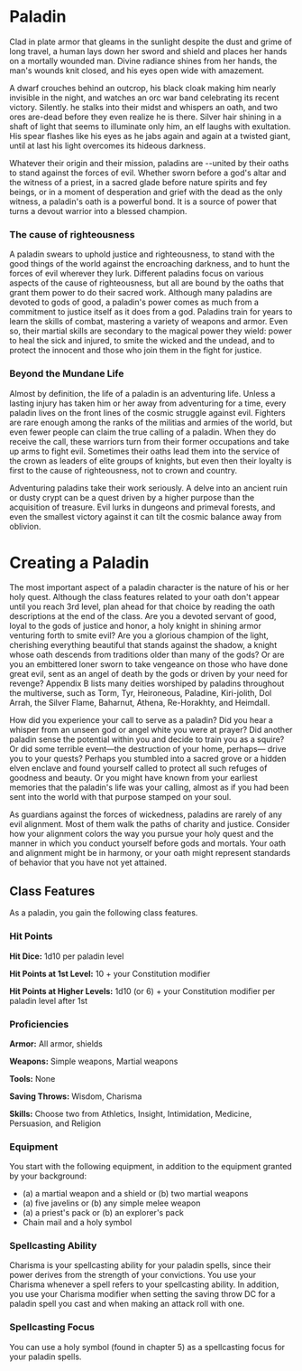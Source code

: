 # Paladin

Clad in plate armor that gleams in the sunlight despite
the dust and grime of long travel, a human lays down
her sword and shield and places her hands on a mortally
wounded man. Divine radiance shines from her hands,
the man's wounds knit closed, and his eyes open wide
with amazement.

A dwarf crouches behind an outcrop, his black cloak
making him nearly invisible in the night, and watches
an orc war band celebrating its recent victory. Silently.
he stalks into their midst and whispers an oath, and two
ores are-dead before they even realize he is there.
Silver hair shining in a shaft of light that seems to
illuminate only him, an elf laughs with exultation. His
spear flashes like his eyes as he jabs again and again
at a twisted giant, until at last his light overcomes its
hideous darkness.

Whatever their origin and their mission, paladins are
--united by their oaths to stand against the forces of evil.
Whether sworn before a god's altar and the witness of
a priest, in a sacred glade before nature spirits and fey
beings, or in a moment of desperation and grief with the
dead as the only witness, a paladin's oath is a powerful
bond. It is a source of power that turns a devout warrior
into a blessed champion.

### The cause of righteousness

A paladin swears to uphold justice and righteousness,
to stand with the good things of the world against the
encroaching darkness, and to hunt the forces of evil
wherever they lurk. Different paladins focus on various
aspects of the cause of righteousness, but all are
bound by the oaths that grant them power to do their
sacred work. Although many paladins are devoted to
gods of good, a paladin's power comes as much from a
commitment to justice itself as it does from a god.
Paladins train for years to learn the skills of combat,
mastering a variety of weapons and armor. Even so,
their martial skills are secondary to the magical power
they wield: power to heal the sick and injured, to smite
the wicked and the undead, and to protect the innocent
and those who join them in the fight for justice.

### Beyond the Mundane Life
Almost by definition, the life of a paladin is an
adventuring life. Unless a lasting injury has taken him
or her away from adventuring for a time, every paladin
lives on the front lines of the cosmic struggle against
evil. Fighters are rare enough among the ranks of the
militias and armies of the world, but even fewer people
can claim the true calling of a paladin. When they do
receive the call, these warriors turn from their former
occupations and take up arms to fight evil. Sometimes
their oaths lead them into the service of the crown as
leaders of elite groups of knights, but even then their
loyalty is first to the cause of righteousness, not to
crown and country.

Adventuring paladins take their work seriously. A
delve into an ancient ruin or dusty crypt can be a quest
driven by a higher purpose than the acquisition of
treasure. Evil lurks in dungeons and primeval forests,
and even the smallest victory against it can tilt the
cosmic balance away from oblivion.

# Creating a Paladin

The most important aspect of a paladin character is
the nature of his or her holy quest. Although the class
features related to your oath don't appear until you
reach 3rd level, plan ahead for that choice by reading
the oath descriptions at the end of the class. Are you a
devoted servant of good, loyal to the gods of justice and
honor, a holy knight in shining armor venturing forth
to smite evil? Are you a glorious champion of the light,
cherishing everything beautiful that stands against the
shadow, a knight whose oath descends from traditions
older than many of the gods? Or are you an embittered
loner sworn to take vengeance on those who have done
great evil, sent as an angel of death by the gods or driven
by your need for revenge? Appendix B lists many deities
worshiped by paladins throughout the multiverse, such
as Torm, Tyr, Heironeous, Paladine, Kiri-jolith, Dol
Arrah, the Silver Flame, Baharnut, Athena, Re-Horakhty,
and Heimdall.

How did you experience your call to
serve as a paladin? Did you hear a whisper
from an unseen god or angel white you were at
prayer? Did another paladin sense the potential within
you and decide to train you as a squire? Or did some
terrible event—the destruction of your home, perhaps—
drive you to your quests? Perhaps you stumbled into
a sacred grove or a hidden elven enclave and found
yourself called to protect all such refuges of goodness
and beauty. Or you might have known from your earliest
memories that the paladin's life was your calling, almost
as if you had been sent into the world with that purpose
stamped on your soul.

As guardians against the forces of wickedness,
paladins are rarely of any evil alignment. Most of them
walk the paths of charity and justice. Consider how your
alignment colors the way you pursue your holy quest
and the manner in which you conduct yourself before
gods and mortals. Your oath and alignment might be
in harmony, or your oath might represent standards of
behavior that you have not yet attained.

## Class Features
As a paladin, you gain the following class features.

### Hit Points
**Hit Dice:** 1d10 per paladin level

**Hit Points at 1st Level:** 10 + your Constitution modifier

**Hit Points at Higher Levels:** 1d10 (or 6) + your
Constitution modifier per paladin level after 1st

### Proficiencies
**Armor:** All armor, shields

**Weapons:** Simple weapons, Martial weapons

**Tools:** None

**Saving Throws:** Wisdom, Charisma

**Skills:** Choose two from Athletics, Insight, Intimidation,
Medicine, Persuasion, and Religion

### Equipment

You start with the following equipment, in addition to
the equipment granted by your background:

* (a) a martial weapon and a shield or (b) two martial
weapons
* (a) five javelins or (b) any simple melee weapon
* (a) a priest's pack or (b) an explorer's pack
* Chain mail and a holy symbol

### Spellcasting Ability
Charisma is your spellcasting ability for your paladin
spells, since their power derives from the strength of
your convictions. You use your Charisma whenever a
spell refers to your spellcasting ability. In addition, you
use your Charisma modifier when setting the saving
throw DC for a paladin spell you cast and when making
an attack roll with one.

### Spellcasting Focus
You can use a holy symbol (found in chapter 5) as a
spellcasting focus for your paladin spells.
